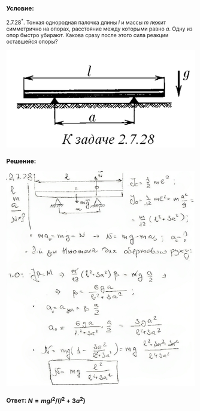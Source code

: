 ###  Условие: 

$2.7.28^*.$ Тонкая однородная палочка длины $l$ и массы $m$ лежит симметрично на опорах, расстояние между которыми равно $a$. Одну из опор быстро убирают. Какова сразу после этого сила реакции оставшейся опоры? 

![|551x285, 67%](../../img/2.7.28/statement.png) 

###  Решение: 

![|702x800, 67%](../../img/2.7.28/sol.png) 

###  Ответ: $N = mgl^2/(l^2 + 3a^2)$ 

